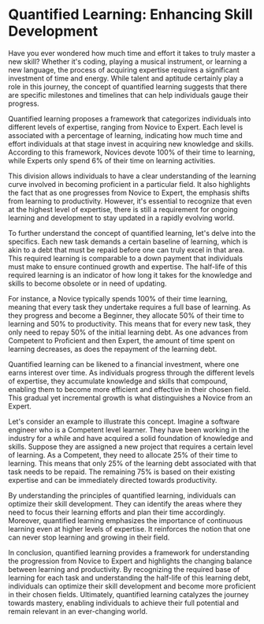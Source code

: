 # Quantified Learning: Enhancing Skill Development

Have you ever wondered how much time and effort it takes to truly master a new skill? Whether it's coding, playing a musical instrument, or learning a new language, the process of acquiring expertise requires a significant investment of time and energy. While talent and aptitude certainly play a role in this journey, the concept of quantified learning suggests that there are specific milestones and timelines that can help individuals gauge their progress.

Quantified learning proposes a framework that categorizes individuals into different levels of expertise, ranging from Novice to Expert. Each level is associated with a percentage of learning, indicating how much time and effort individuals at that stage invest in acquiring new knowledge and skills. According to this framework, Novices devote 100% of their time to learning, while Experts only spend 6% of their time on learning activities.

This division allows individuals to have a clear understanding of the learning curve involved in becoming proficient in a particular field. It also highlights the fact that as one progresses from Novice to Expert, the emphasis shifts from learning to productivity. However, it's essential to recognize that even at the highest level of expertise, there is still a requirement for ongoing learning and development to stay updated in a rapidly evolving world.

To further understand the concept of quantified learning, let's delve into the specifics. Each new task demands a certain baseline of learning, which is akin to a debt that must be repaid before one can truly excel in that area. This required learning is comparable to a down payment that individuals must make to ensure continued growth and expertise. The half-life of this required learning is an indicator of how long it takes for the knowledge and skills to become obsolete or in need of updating.

For instance, a Novice typically spends 100% of their time learning, meaning that every task they undertake requires a full base of learning. As they progress and become a Beginner, they allocate 50% of their time to learning and 50% to productivity. This means that for every new task, they only need to repay 50% of the initial learning debt. As one advances from Competent to Proficient and then Expert, the amount of time spent on learning decreases, as does the repayment of the learning debt.

Quantified learning can be likened to a financial investment, where one earns interest over time. As individuals progress through the different levels of expertise, they accumulate knowledge and skills that compound, enabling them to become more efficient and effective in their chosen field. This gradual yet incremental growth is what distinguishes a Novice from an Expert.

Let's consider an example to illustrate this concept. Imagine a software engineer who is a Competent level learner. They have been working in the industry for a while and have acquired a solid foundation of knowledge and skills. Suppose they are assigned a new project that requires a certain level of learning. As a Competent, they need to allocate 25% of their time to learning. This means that only 25% of the learning debt associated with that task needs to be repaid. The remaining 75% is based on their existing expertise and can be immediately directed towards productivity.

By understanding the principles of quantified learning, individuals can optimize their skill development. They can identify the areas where they need to focus their learning efforts and plan their time accordingly. Moreover, quantified learning emphasizes the importance of continuous learning even at higher levels of expertise. It reinforces the notion that one can never stop learning and growing in their field.

In conclusion, quantified learning provides a framework for understanding the progression from Novice to Expert and highlights the changing balance between learning and productivity. By recognizing the required base of learning for each task and understanding the half-life of this learning debt, individuals can optimize their skill development and become more proficient in their chosen fields. Ultimately, quantified learning catalyzes the journey towards mastery, enabling individuals to achieve their full potential and remain relevant in an ever-changing world.
